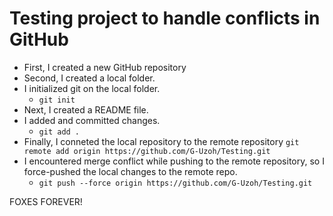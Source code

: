 # Testing project to handle conflicts in GitHub

- First, I created a new GitHub repository
- Second, I created a local folder.
- I initialized git on the local folder.
  - `git init`
- Next, I created a README file.
- I added and committed changes.
  - `git add .`
- Finally, I conneted the local repository to the remote repository
  `git remote add origin https://github.com/G-Uzoh/Testing.git`
- I encountered merge conflict while pushing to the remote repository, so I force-pushed the local changes to the remote repo.
  - `git push --force origin https://github.com/G-Uzoh/Testing.git`

FOXES FOREVER!
